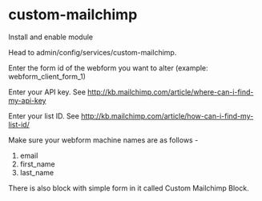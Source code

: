 custom-mailchimp
================

Install and enable module

Head to admin/config/services/custom-mailchimp.

Enter the form id of the webform you want to alter (example: webform_client_form_1)

Enter your API key. See http://kb.mailchimp.com/article/where-can-i-find-my-api-key

Enter your list ID. See http://kb.mailchimp.com/article/how-can-i-find-my-list-id/

Make sure your webform machine names are as follows - 
  1. email
  2. first_name
  3. last_name

There is also block with simple form in it called Custom Mailchimp Block.
